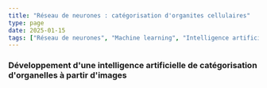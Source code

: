 ```yaml
---
title: "Réseau de neurones : catégorisation d'organites cellulaires"
type: page
date: 2025-01-15
tags: ["Réseau de neurones", "Machine learning", "Intelligence artificielle"]
---
```


### Développement d'une intelligence artificielle de catégorisation d'organelles à partir d'images 
